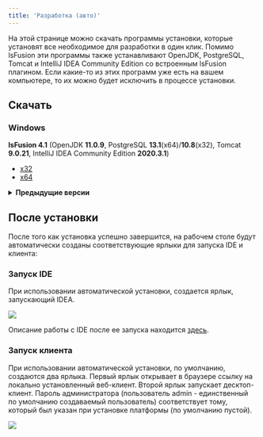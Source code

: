 ```yaml
---
title: 'Разработка (авто)'
---
```


На этой странице можно скачать программы установки, которые установят все необходимое для разработки в один клик. Помимо lsFusion эти программы также устанавливают OpenJDK, PostgreSQL, Tomcat и IntelliJ IDEA Community Edition со встроенным lsFusion плагином. Если какие-то из этих программ уже есть на вашем компьютере, то их можно будет исключить в процессе установки.

## Скачать

### Windows

**lsFusion 4.1** (OpenJDK **11.0.9**, PostgreSQL **13.1**(x64)/**10.8**(x32), Tomcat **9.0.21**, IntelliJ IDEA Community Edition **2020.3.1**)

- [x32](https://download.lsfusion.org/exe/lsfusion-dev-4.1.exe)
- [x64](https://download.lsfusion.org/exe/lsfusion-dev-4.1-x64.exe)

<details>
<summary><strong>Предыдущие версии</strong></summary>

- lsFusion 4.0 ([x32](https://download.lsfusion.org/exe/lsfusion-dev-4.0.exe) / [x64](https://download.lsfusion.org/exe/lsfusion-dev-4.0-x64.exe))
- lsFusion 3.1 ([x32](https://download.lsfusion.org/exe/lsfusion-dev-3.1.exe) / [x64](https://download.lsfusion.org/exe/lsfusion-dev-3.1-x64.exe))
- lsFusion 2.4 ([x32](https://download.lsfusion.org/exe/lsfusion-dev-2.4.exe) / [x64](https://download.lsfusion.org/exe/lsfusion-dev-2.4-x64.exe))

</details>


## После установки

После того как установка успешно завершится, на рабочем столе будут автоматически созданы соответствующие ярлыки для запуска IDE и клиента:

### Запуск IDE

При использовании автоматической установки, создается ярлык, запускающий IDEA.

![](images/Development_auto_IDEA.png)

Описание работы с IDE после ее запуска находится [здесь](IDE.md).

### Запуск клиента

При использовании автоматической установки, по умолчанию, создаются два ярлыка. Первый ярлык открывает в браузере ссылку на локально установленный веб-клиент. Второй ярлык запускает десктоп-клиент. Пароль администратора (пользователь admin - единственный по умолчанию создаваемый пользователь) соответствует тому, который был указан при установке платформы (по умолчанию пустой).

![](images/Development_auto_lsFusion.png)

  
